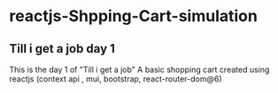 # reactjs-Shpping-Cart-simulation
## Till i get a job day 1
This is the day 1 of "Till i get a job"
A basic shopping cart created using reactjs (context api , mui, bootstrap, react-router-dom@6) 
